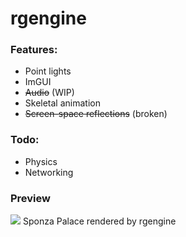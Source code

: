# rgengine

### Features:
- Point lights
- ImGUI
- ~~Audio~~ (WIP)
- Skeletal animation
- ~~Screen-space reflections~~ (broken)

### Todo:
- Physics
- Networking

### Preview
![](https://raw.githubusercontent.com/Alex9932/rgengine/master/platform/screenshot.png)
Sponza Palace rendered by rgengine
